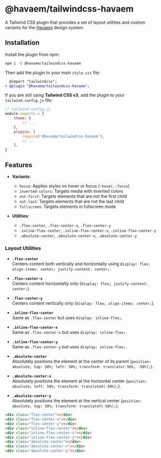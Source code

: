# @havaem/tailwindcss-havaem

A Tailwind CSS plugin that provides a set of layout utilities and custom variants for the [Havaem](https://havaem.com) design system.

## Installation

Install the plugin from npm:

```sh
npm i -D @havaem/tailwindcss-havaem
```

Then add the plugin to your main `style.css` file:

```diff
  @import "tailwindcss";
+ @plugin "@havaem/tailwindcss-havaem";
```

If you are still using **Tailwind CSS v3**, add the plugin to your `tailwind.config.js` file:

```js
// tailwind.config.js
module.exports = {
    theme: {
        // ...
    },
    plugins: [
        require('@havaem/tailwindcss-havaem'),
        // ...
    ],
}
```

## Features

-   **Variants**:

    -   `hocus`: Applies styles on hover or focus (`:hover`, `:focus`)
    -   `inverted-colors`: Targets media with inverted colors
    -   `not-first`: Targets elements that are not the first child
    -   `not-last`: Targets elements that are not the last child
    -   `fullscreen`: Targets elements in fullscreen mode

-   **Utilities**:
    -   `.flex-center`, `.flex-center-x`, `.flex-center-y`
    -   `.inline-flex-center`, `.inline-flex-center-x`, `.inline-flex-center-y`
    -   `.absolute-center`, `.absolute-center-x`, `.absolute-center-y`

### Layout Utilities

-   **`.flex-center`**  
    Centers content both vertically and horizontally using `display: flex; align-items: center; justify-content: center;`.

-   **`.flex-center-x`**  
    Centers content horizontally only (`display: flex; justify-content: center;`).

-   **`.flex-center-y`**  
    Centers content vertically only (`display: flex; align-items: center;`).

-   **`.inline-flex-center`**  
    Same as `.flex-center` but uses `display: inline-flex;`.

-   **`.inline-flex-center-x`**  
    Same as `.flex-center-x` but uses `display: inline-flex;`.

-   **`.inline-flex-center-y`**  
    Same as `.flex-center-y` but uses `display: inline-flex;`.

-   **`.absolute-center`**  
    Absolutely positions the element at the center of its parent (`position: absolute; top: 50%; left: 50%; transform: translate(-50%, -50%);`).

-   **`.absolute-center-x`**  
    Absolutely positions the element at the horizontal center (`position: absolute; left: 50%; transform: translateX(-50%);`).

-   **`.absolute-center-y`**  
    Absolutely positions the element at the vertical center (`position: absolute; top: 50%; transform: translateY(-50%);`).

```html
<div class="flex-center"></div>
<div class="flex-center-x"></div>
<div class="flex-center-y"></div>
<div class="inline-flex-center"></div>
<div class="inline-flex-center-x"></div>
<div class="inline-flex-center-y"></div>
<div class="absolute-center"></div>
<div class="absolute-center-x"></div>
<div class="absolute-center-y"></div>
```
